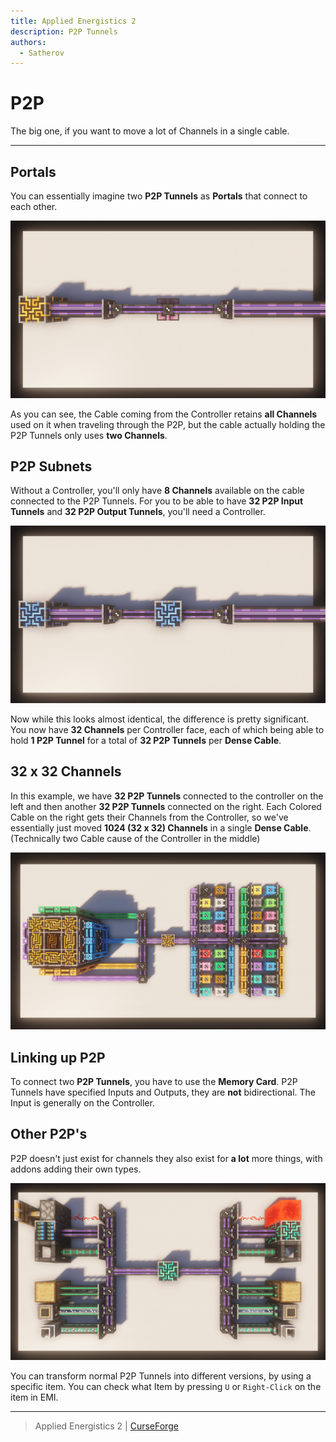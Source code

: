```yaml
---
title: Applied Energistics 2
description: P2P Tunnels
authors:
  - Satherov
---
```


# P2P

The big one, if you want to move a lot of Channels in a single cable.

---

## Portals
You can essentially imagine two **P2P Tunnels** as **Portals** that connect to each other.

![](img/p2pPortal.png)

As you can see, the Cable coming from the Controller retains **all Channels** used on it when traveling through the P2P, but the cable actually holding the P2P Tunnels only uses **two Channels**.

## P2P Subnets
Without a Controller, you'll only have **8 Channels** available on the cable connected to the P2P Tunnels. For you to be able to have **32 P2P Input Tunnels** and **32 P2P Output Tunnels**, you'll need a Controller.

![](img/p2pSubnet.png)

Now while this looks almost identical, the difference is pretty significant. You now have **32 Channels** per Controller face, each of which being able to hold **1 P2P Tunnel** for a total of **32 P2P Tunnels** per **Dense Cable**.

## 32 x 32 Channels
In this example, we have **32 P2P Tunnels** connected to the controller on the left and then another **32 P2P Tunnels** connected on the right. Each Colored Cable on the right gets their Channels from the Controller, so we've essentially just moved **1024 (32 x 32) Channels** in a single **Dense Cable**. (Technically two Cable cause of the Controller in the middle)

![](img/p2pNet.png)

## Linking up P2P
To connect two **P2P Tunnels**, you have to use the **Memory Card**. P2P Tunnels have specified Inputs and Outputs, they are **not** bidirectional. The Input is generally on the Controller.

## Other P2P's
P2P doesn't just exist for channels they also exist for **a lot** more things, with addons adding their own types.

![](img/p2pTypes.png)

You can transform normal P2P Tunnels into different versions, by using a specific item. You can check what Item by pressing `U` or `Right-Click` on the item in EMI.

---

> Applied Energistics 2 | [CurseForge](https://legacy.curseforge.com/minecraft/mc-mods/applied-energistics-2)

